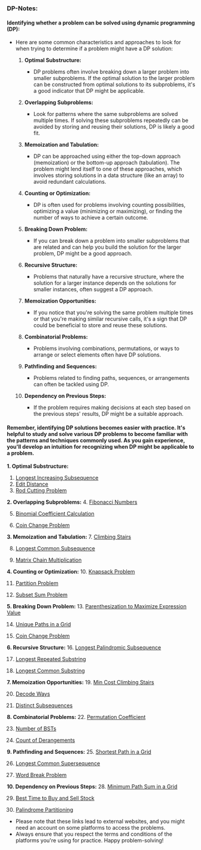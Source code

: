 ### DP-Notes:

#### Identifying whether a problem can be solved using dynamic programming (DP):

- Here are some common characteristics and approaches to look for when trying to determine if a problem might have a DP solution:

  1. **Optimal Substructure:**
     - DP problems often involve breaking down a larger problem into smaller subproblems. If the optimal solution to the larger problem can be constructed from optimal solutions to its subproblems, it's a good indicator that DP might be applicable.


  2. **Overlapping Subproblems:**
     - Look for patterns where the same subproblems are solved multiple times. If solving these subproblems repeatedly can       be avoided by storing and reusing their solutions, DP is likely a good fit.


  3. **Memoization and Tabulation:**
     - DP can be approached using either the top-down approach (memoization) or the bottom-up approach (tabulation). The       problem might lend itself to one of these approaches, which involves storing solutions in a data structure (like an array) to avoid redundant          calculations.


  4. **Counting or Optimization:**
     - DP is often used for problems involving counting possibilities, optimizing a value (minimizing or maximizing), or       finding the number of ways to achieve a certain outcome.


  5. **Breaking Down Problem:**
      - If you can break down a problem into smaller subproblems that are related and can help you build the solution for the       larger problem, DP might be a good approach.


  6. **Recursive Structure:**
      - Problems that naturally have a recursive structure, where the solution for a larger instance depends on the solutions         for smaller instances, often suggest a DP approach.


  7. **Memoization Opportunities:**
      - If you notice that you're solving the same problem multiple times or that you're making similar recursive calls,       it's a sign that DP could be beneficial to store and reuse these solutions.


  8. **Combinatorial Problems:**
      - Problems involving combinations, permutations, or ways to arrange or select elements often have DP solutions.


  9. **Pathfinding and Sequences:**
      - Problems related to finding paths, sequences, or arrangements can often be tackled using DP.


  10. **Dependency on Previous Steps:**
      - If the problem requires making decisions at each step based on the previous steps' results, DP might be a           suitable approach.

#### Remember, identifying DP solutions becomes easier with practice. It's helpful to study and solve various DP problems to become familiar with the patterns and techniques commonly used. As you gain experience, you'll develop an intuition for recognizing when DP might be applicable to a problem.

**1. Optimal Substructure:**
1. [Longest Increasing Subsequence](https://leetcode.com/problems/longest-increasing-subsequence/)
2. [Edit Distance](https://leetcode.com/problems/edit-distance/)
3. [Rod Cutting Problem](https://www.geeksforgeeks.org/cutting-a-rod-dp-13/)

**2. Overlapping Subproblems:**
4. [Fibonacci Numbers](https://leetcode.com/problems/fibonacci-number/)

5. [Binomial Coefficient Calculation](https://www.geeksforgeeks.org/binomial-coefficient-dp-9/)

6. [Coin Change Problem](https://leetcode.com/problems/coin-change-2/)

**3. Memoization and Tabulation:**
7. [Climbing Stairs](https://leetcode.com/problems/climbing-stairs/)

8. [Longest Common Subsequence](https://leetcode.com/problems/longest-common-subsequence/)

9. [Matrix Chain Multiplication](https://www.geeksforgeeks.org/matrix-chain-multiplication-dp-8/)

**4. Counting or Optimization:**
10. [Knapsack Problem](https://leetcode.com/problems/coin-change/)

11. [Partition Problem](https://leetcode.com/problems/partition-equal-subset-sum/)

12. [Subset Sum Problem](https://leetcode.com/problems/partition-equal-subset-sum/)

**5. Breaking Down Problem:**
13. [Parenthesization to Maximize Expression Value](https://www.geeksforgeeks.org/dynamic-programming-set-37-boolean-parenthesization-problem/)

14. [Unique Paths in a Grid](https://leetcode.com/problems/unique-paths/)

15. [Coin Change Problem](https://leetcode.com/problems/coin-change/)

**6. Recursive Structure:**
16. [Longest Palindromic Subsequence](https://leetcode.com/problems/longest-palindromic-subsequence/)

17. [Longest Repeated Substring](https://www.geeksforgeeks.org/longest-repeated-subsequence/)

18. [Longest Common Substring](https://leetcode.com/problems/maximum-length-of-repeated-subarray/)

**7. Memoization Opportunities:**
19. [Min Cost Climbing Stairs](https://leetcode.com/problems/min-cost-climbing-stairs/)

20. [Decode Ways](https://leetcode.com/problems/decode-ways/)

21. [Distinct Subsequences](https://leetcode.com/problems/distinct-subsequences/)

**8. Combinatorial Problems:**
22. [Permutation Coefficient](https://www.geeksforgeeks.org/permutation-coefficient/)

23. [Number of BSTs](https://leetcode.com/problems/unique-binary-search-trees/)

24. [Count of Derangements](https://www.geeksforgeeks.org/count-derangements-permutation-such-that-no-element-appears-in-its-original-position/)

**9. Pathfinding and Sequences:**
25. [Shortest Path in a Grid](https://leetcode.com/problems/minimum-path-sum/)

26. [Longest Common Supersequence](https://leetcode.com/problems/shortest-common-supersequence/)

27. [Word Break Problem](https://leetcode.com/problems/word-break/)

**10. Dependency on Previous Steps:**
28. [Minimum Path Sum in a Grid](https://leetcode.com/problems/minimum-path-sum/)

29. [Best Time to Buy and Sell Stock](https://leetcode.com/problems/best-time-to-buy-and-sell-stock/)

30. [Palindrome Partitioning](https://leetcode.com/problems/palindrome-partitioning-ii/)

- Please note that these links lead to external websites, and you might need an account on some platforms to access the problems. 
- Always ensure that you respect the terms and conditions of the platforms you're using for practice. Happy problem-solving!

